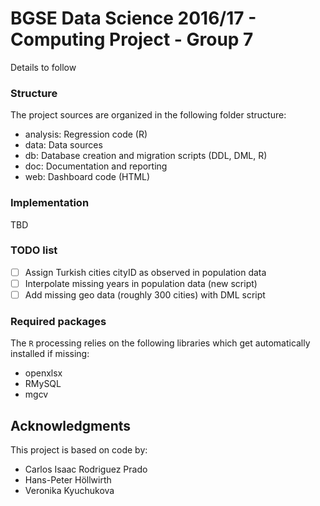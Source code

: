 # BGSE Data Science 2016/17 - Computing Project - Group 7

Details to follow

### Structure
The project sources are organized in the following folder structure:
- analysis: Regression code (R) 
- data: Data sources
- db: Database creation and migration scripts (DDL, DML, R)
- doc: Documentation and reporting
- web: Dashboard code (HTML)  

### Implementation
TBD

### TODO list
- [ ] Assign Turkish cities cityID as observed in population data
- [ ] Interpolate missing years in population data (new script)
- [ ] Add missing geo data (roughly 300 cities) with DML script

### Required packages

The `R` processing relies on the following libraries which get automatically installed if missing:
- openxlsx
- RMySQL
- mgcv

## Acknowledgments

This project is based on code by: 
- Carlos Isaac Rodriguez Prado
- Hans-Peter Höllwirth
- Veronika Kyuchukova




